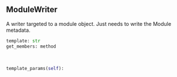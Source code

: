 ## <a id="Peeves.Doc.Writers.ModuleWriter">ModuleWriter</a>
A writer targeted to a module object. Just needs to write the Module metadata.

```python
template: str
get_members: method
```
<a id="Peeves.Doc.Writers.ModuleWriter.template_params">&nbsp;</a>
```python
template_params(self): 
```

